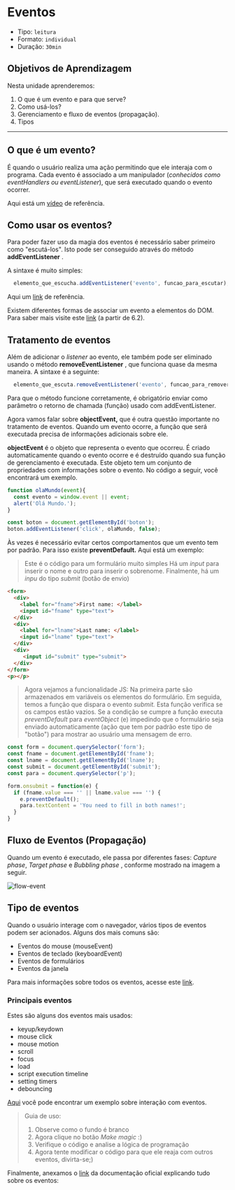 # Eventos

* Tipo: `leitura`
* Formato: `individual`
* Duração: `30min`

## Objetivos de Aprendizagem

Nesta unidade aprenderemos:

1. O que é um evento e para que serve?
2. Como usá-los?
3. Gerenciamento e fluxo de eventos \(propagação\).
4. Tipos

***

## O que é um evento?

É quando o usuário realiza uma ação permitindo que ele interaja com o programa.
Cada evento é associado a um manipulador \(_conhecidos como eventHandlers ou
eventListener_\), que será executado quando o evento ocorrer.

Aqui está um [vídeo](https://www.youtube.com/watch?v=gyICdb1iwII) de referência.

## Como usar os eventos?

Para poder fazer uso da magia dos eventos é necessário saber primeiro como
"escutá-los". Isto pode ser conseguido através do método **addEventListener** .

A sintaxe é muito simples:

```javascript
  elemento_que_escucha.addEventListener('evento', funcao_para_escutar);
```

Aqui um [link](http://www.codexexempla.org/curso/curso_4_3_e.php) de referência.

Existem diferentes formas de associar um evento a elementos do DOM. Para saber
mais visite este
[link](http://librosweb.es/libro/javascript/capitulo_6/modelo_basico_de_eventos_2.html)
\(a partir de 6.2\).

## Tratamento de eventos

Além de adicionar o _listener_ ao evento, ele também pode ser eliminado usando o
método **removeEventListener** , que funciona quase da mesma maneira. A sintaxe
é a seguinte:

```javascript
  elemento_que_escuta.removeEventListener('evento', funcao_para_remover);
```

Para que o método funcione corretamente, é obrigatório enviar como parâmetro o
retorno de chamada \(função\) usado com addEventListener.

Agora vamos falar sobre **objectEvent,** que é outra questão importante no
tratamento de eventos. Quando um evento ocorre, a função que será executada
precisa de informações adicionais sobre ele.

**objectEvent** é o objeto que representa o evento que ocorreu. É criado
automaticamente quando o evento ocorre e é destruído quando sua função de
gerenciamento é executada. Este objeto tem um conjunto de propriedades com
informações sobre o evento. No código a seguir, você encontrará um exemplo.

```javascript
function olaMundo(event){
  const evento = window.event || event;
  alert('Olá Mundo.');
}

const boton = document.getElementById('boton');
boton.addEventListener('click', olaMundo, false);
```

Às vezes é necessário evitar certos comportamentos que um evento tem por padrão.
Para isso existe **preventDefault.** Aqui está um exemplo:

> Este é o código para um formulário muito simples Há um _input_ para inserir o
> nome e outro para inserir o sobrenome. Finalmente, há um _inpu_ do tipo
> _submit_ \(botão de envio\)

```html
<form>
  <div>
    <label for="fname">First name: </label>
    <input id="fname" type="text">
  </div>
  <div>
    <label for="lname">Last name: </label>
    <input id="lname" type="text">
  </div>
  <div>
     <input id="submit" type="submit">
  </div>
</form>
<p></p>
```

> Agora vejamos a funcionalidade JS: Na primeira parte são armazenados em
> variáveis os elementos do formulário. Em seguida, temos a função que dispara o
> evento _submit._ Esta função verifica se os campos estão vazios. Se a condição
> se cumpre a função executa _preventDefault_ para _eventObject_ \(e\) impedindo
> que o formulário seja enviado automaticamente \(ação que tem por padrão este
> tipo de "botão"\) para mostrar ao usuário uma mensagem de erro.

```javascript
const form = document.querySelector('form');
const fname = document.getElementById('fname');
const lname = document.getElementById('lname');
const submit = document.getElementById('submit');
const para = document.querySelector('p');

form.onsubmit = function(e) {
  if (fname.value === '' || lname.value === '') {
    e.preventDefault();
    para.textContent = 'You need to fill in both names!';
  }
}
```

## Fluxo de Eventos (Propagação)

Quando um evento é executado, ele passa por diferentes fases:  _Capture phase_,
_Target phase_ e _Bubbling phase_ , conforme mostrado na imagem a seguir.

![flow-event](https://user-images.githubusercontent.com/11894994/59521680-4205ca80-8ea3-11e9-8332-0ac326994e11.png)

<!--
TODO: tradução do vídeo

Revisa éste [video](https://youtu.be/lgkqf6hldEk?t=15m5s) en donde encontrarás
un ejemplo práctico del flujo que siguen los eventos.

 -->

## Tipo de eventos

Quando o usuário interage com o navegador, vários tipos de eventos podem ser
acionados. Alguns dos mais comuns são:

* Eventos do mouse \(mouseEvent\)
* Eventos de teclado \(keyboardEvent\)
* Eventos de formulários
* Eventos da janela

Para mais informações sobre todos os eventos, acesse este
[link](https://pt.khanacademy.org/computing/computer-programming/html-css-js/html-js-dom-events/a/dom-event-types).

### Principais eventos

Estes são alguns dos eventos mais usados:

* keyup/keydown
* mouse click
* mouse motion
* scroll
* focus
* load
* script execution timeline
* setting timers
* debouncing

[Aqui](https://codepen.io/Inti_Developer/pen/EvGMKG) você pode encontrar um
exemplo sobre interação com eventos.

> Guia de uso:
> 1. Observe como o fundo é branco
> 2. Agora clique no botão _Make magic_ :\)
> 3. Verifique o código e analise a lógica de programação
> 4. Agora tente modificar o código para que ele reaja com outros eventos,
>    divirta-se;\)

Finalmente, anexamos o
[link](https://developer.mozilla.org/pt-BR/docs/Web/Events) da documentação
oficial explicando tudo sobre os eventos:
